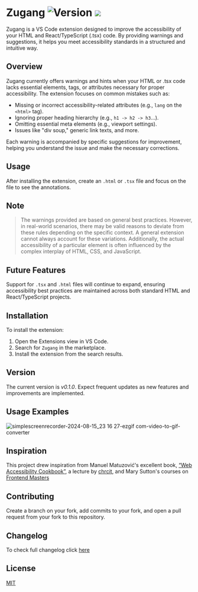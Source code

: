 # Zugang ![Version](https://img.shields.io/visual-studio-marketplace/v/bpetermann.zugang) <img src="https://img.shields.io/badge/LICENSE-MIT-green"  />

Zugang is a VS Code extension designed to improve the accessibility of your HTML and React/TypeScript (.tsx) code. By providing warnings and suggestions, it helps you meet accessibility standards in a structured and intuitive way.

## Overview

Zugang currently offers warnings and hints when your HTML or .tsx code lacks essential elements, tags, or attributes necessary for proper accessibility. The extension focuses on common mistakes such as:

- Missing or incorrect accessibility-related attributes (e.g., `lang` on the `<html>` tag).
- Ignoring proper heading hierarchy (e.g., `h1 -> h2 -> h3`...).
- Omitting essential meta elements (e.g., viewport settings).
- Issues like "div soup," generic link texts, and more.

Each warning is accompanied by specific suggestions for improvement, helping you understand the issue and make the necessary corrections.

## Usage

After installing the extension, create an `.html` or `.tsx` file and focus on the file to see the annotations.

## Note

> The warnings provided are based on general best practices. However, in real-world scenarios, there may be valid reasons to deviate from these rules depending on the specific context. A general extension cannot always account for these variations. Additionally, the actual accessibility of a particular element is often influenced by the complex interplay of HTML, CSS, and JavaScript.

## Future Features

Support for `.tsx` and `.html` files will continue to expand, ensuring accessibility best practices are maintained across both standard HTML and React/TypeScript projects.

## Installation

To install the extension:

1. Open the Extensions view in VS Code.
2. Search for `Zugang` in the marketplace.
3. Install the extension from the search results.

## Version

The current version is _v0.1.0_. Expect frequent updates as new features and improvements are implemented.

## Usage Examples

![simplescreenrecorder-2024-08-15_23 16 27-ezgif com-video-to-gif-converter](https://github.com/user-attachments/assets/8be37fc9-c96a-45ef-aaf4-bb4e93ea1b1a)

## Inspiration

This project drew inspiration from Manuel Matuzović's excellent book, [“Web Accessibility Cookbook”](https://www.oreilly.com/library/view/web-accessibility-cookbook/9781098145590/), a lecture by [chrcit](https://github.com/chrcit), and Mary Sutton's courses on [Frontend Masters](https://frontendmasters.com/courses/react-accessibility/introduction/)

## Contributing

Create a branch on your fork, add commits to your fork, and open a pull request from your fork to this repository.

## Changelog

To check full changelog click [here](https://github.com/bpetermann/vscode-zugang/blob/main/CHANGELOG.md)

## License

[MIT](https://github.com/bpetermann/vscode-zugang/blob/main/LICENSE)
